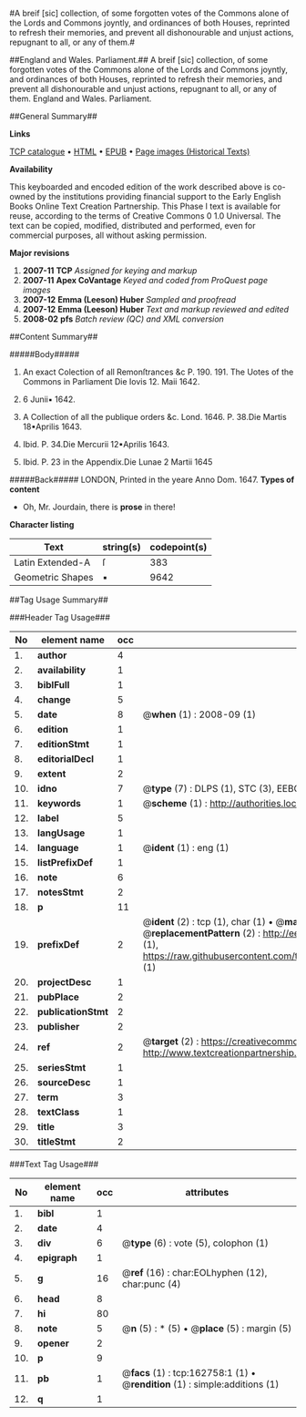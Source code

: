 #A breif [sic] collection, of some forgotten votes of the Commons alone of the Lords and Commons joyntly, and ordinances of both Houses, reprinted to refresh their memories, and prevent all dishonourable and unjust actions, repugnant to all, or any of them.#

##England and Wales. Parliament.##
A breif [sic] collection, of some forgotten votes of the Commons alone of the Lords and Commons joyntly, and ordinances of both Houses, reprinted to refresh their memories, and prevent all dishonourable and unjust actions, repugnant to all, or any of them.
England and Wales. Parliament.

##General Summary##

**Links**

[TCP catalogue](http://www.ota.ox.ac.uk/tcp/)  • 
[HTML](http://tei.it.ox.ac.uk/tcp/Texts-HTML/free/A83/A83651.html)  • 
[EPUB](http://tei.it.ox.ac.uk/tcp/Texts-EPUB/free/A83/A83651.epub) • 
[Page images (Historical Texts)](https://data.historicaltexts.jisc.ac.uk/view?pubId=eebo-99869491e&pageId=eebo-99869491e-162758-1)

**Availability**

This keyboarded and encoded edition of the
	       work described above is co-owned by the institutions
	       providing financial support to the Early English Books
	       Online Text Creation Partnership. This Phase I text is
	       available for reuse, according to the terms of Creative
	       Commons 0 1.0 Universal. The text can be copied,
	       modified, distributed and performed, even for
	       commercial purposes, all without asking permission.

**Major revisions**

1. __2007-11__ __TCP__ *Assigned for keying and markup*
1. __2007-11__ __Apex CoVantage__ *Keyed and coded from ProQuest page images*
1. __2007-12__ __Emma (Leeson) Huber__ *Sampled and proofread*
1. __2007-12__ __Emma (Leeson) Huber__ *Text and markup reviewed and edited*
1. __2008-02__ __pfs__ *Batch review (QC) and XML conversion*

##Content Summary##

#####Body#####

1. An exact Colection of all Remonſtrances &c P. 190. 191. The Uotes of the Commons in Parliament Die Iovis 12. Maii 1642.

1. 6 Junii▪ 1642.

1. A Collection of all the publique orders &c. Lond. 1646. P. 38.Die Martis 18▪Aprilis 1643.

1. Ibid. P. 34.Die Mercurii 12▪Aprilis 1643.

1. Ibid. P. 23 in the Appendix.Die Lunae 2 Martii 1645

#####Back#####
LONDON, Printed in the yeare Anno Dom. 1647.
**Types of content**

  * Oh, Mr. Jourdain, there is **prose** in there!

**Character listing**


|Text|string(s)|codepoint(s)|
|---|---|---|
|Latin Extended-A|ſ|383|
|Geometric Shapes|▪|9642|

##Tag Usage Summary##

###Header Tag Usage###

|No|element name|occ|attributes|
|---|---|---|---|
|1.|__author__|4||
|2.|__availability__|1||
|3.|__biblFull__|1||
|4.|__change__|5||
|5.|__date__|8| @__when__ (1) : 2008-09 (1)|
|6.|__edition__|1||
|7.|__editionStmt__|1||
|8.|__editorialDecl__|1||
|9.|__extent__|2||
|10.|__idno__|7| @__type__ (7) : DLPS (1), STC (3), EEBO-CITATION (1), PROQUEST (1), VID (1)|
|11.|__keywords__|1| @__scheme__ (1) : http://authorities.loc.gov/ (1)|
|12.|__label__|5||
|13.|__langUsage__|1||
|14.|__language__|1| @__ident__ (1) : eng (1)|
|15.|__listPrefixDef__|1||
|16.|__note__|6||
|17.|__notesStmt__|2||
|18.|__p__|11||
|19.|__prefixDef__|2| @__ident__ (2) : tcp (1), char (1)  •  @__matchPattern__ (2) : ([0-9\-]+):([0-9IVX]+) (1), (.+) (1)  •  @__replacementPattern__ (2) : http://eebo.chadwyck.com/downloadtiff?vid=$1&page=$2 (1), https://raw.githubusercontent.com/textcreationpartnership/Texts/master/tcpchars.xml#$1 (1)|
|20.|__projectDesc__|1||
|21.|__pubPlace__|2||
|22.|__publicationStmt__|2||
|23.|__publisher__|2||
|24.|__ref__|2| @__target__ (2) : https://creativecommons.org/publicdomain/zero/1.0/ (1), http://www.textcreationpartnership.org/docs/. (1)|
|25.|__seriesStmt__|1||
|26.|__sourceDesc__|1||
|27.|__term__|3||
|28.|__textClass__|1||
|29.|__title__|3||
|30.|__titleStmt__|2||


###Text Tag Usage###

|No|element name|occ|attributes|
|---|---|---|---|
|1.|__bibl__|1||
|2.|__date__|4||
|3.|__div__|6| @__type__ (6) : vote (5), colophon (1)|
|4.|__epigraph__|1||
|5.|__g__|16| @__ref__ (16) : char:EOLhyphen (12), char:punc (4)|
|6.|__head__|8||
|7.|__hi__|80||
|8.|__note__|5| @__n__ (5) : * (5)  •  @__place__ (5) : margin (5)|
|9.|__opener__|2||
|10.|__p__|9||
|11.|__pb__|1| @__facs__ (1) : tcp:162758:1 (1)  •  @__rendition__ (1) : simple:additions (1)|
|12.|__q__|1||
